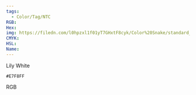 ```yaml
---
tags:
  - Color/Tag/NTC
RGB:
Hex:
img: https://filedn.com/l0hpzxl1f01yT7GHxtF8cyk/Color%20Snake/standard_csv_to_svg//E7F8FF.svg
CMYK:
HSL:
Name:
---
```

Lily White
```palette
#E7F8FF
```
RGB
